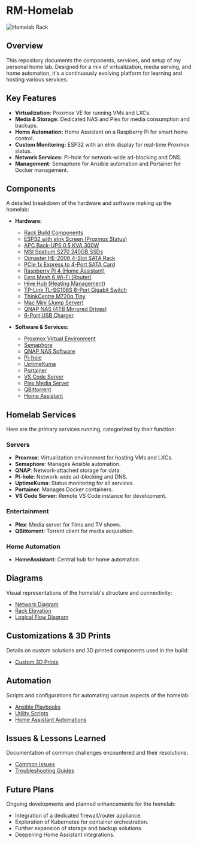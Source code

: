 # RM-Homelab

![Homelab Rack](media/images/tempImagePQJTqr.jpg)

## Overview

This repository documents the components, services, and setup of my personal home lab. Designed for a mix of virtualization, media serving, and home automation, it's a continuously evolving platform for learning and hosting various services.

## Key Features

* **Virtualization:** Proxmox VE for running VMs and LXCs.
* **Media & Storage:** Dedicated NAS and Plex for media consumption and backups.
* **Home Automation:** Home Assistant on a Raspberry Pi for smart home control.
* **Custom Monitoring:** ESP32 with an eInk display for real-time Proxmox status.
* **Network Services:** Pi-hole for network-wide ad-blocking and DNS.
* **Management:** Semaphore for Ansible automation and Portainer for Docker management.

## Components

A detailed breakdown of the hardware and software making up the homelab:

* **Hardware:**
    * [Rack Build Components](components/hardware/rack_components.md)
    * [ESP32 with eInk Screen (Proxmox Status)](components/hardware/esp32_eink.md)
    * [APC Back-UPS 0.5 KVA 300W](components/hardware/apc_ups.md)
    * [MSI Spatium S270 240GB SSDs](components/hardware/msi_spatium_ssd.md)
    * [Oimaster HE-2006 4-Slot SATA Rack](components/hardware/oimaster_he2006.md)
    * [PCIe 1x Express to 4-Port SATA Card](components/hardware/pcie_sata_card.md)
    * [Raspberry Pi 4 (Home Assistant)](components/hardware/raspberry_pi4.md)
    * [Eero Mesh 6 Wi-Fi (Router)](components/hardware/eero_mesh_6.md)
    * [Hive Hub (Heating Management)](components/hardware/hive_hub.md)
    * [TP-Link TL-SG108S 8-Port Gigabit Switch](components/hardware/tp_link_tl_sg108s.md)
    * [ThinkCentre M720q Tiny](components/hardware/thinkcentre_q720m.md)
    * [Mac Mini (Jump Server)](components/hardware/mac_mini_jump.md)
    * [QNAP NAS (4TB Mirrored Drives)](components/hardware/qnap_nas.md)
    * [6-Port USB Charger](components/hardware/usb_charger.md)

* **Software & Services:**
    * [Proxmox Virtual Environment](components/software/proxmox.md)
    * [Semaphore](components/software/semaphore.md)
    * [QNAP NAS Software](components/software/qnap_software.md)
    * [Pi-hole](components/software/pihole.md)
    * [UptimeKuma](components/software/uptimekuma.md)
    * [Portainer](components/software/portainer.md)
    * [VS Code Server](components/software/vscode_server.md)
    * [Plex Media Server](components/software/plex.md)
    * [QBittorrent](components/software/qbittorrent.md)
    * [Home Assistant](components/software/homeassistant.md)

## Homelab Services

Here are the primary services running, categorized by their function:

### Servers
* **Proxmox**: Virtualization environment for hosting VMs and LXCs.
* **Semaphore**: Manages Ansible automation.
* **QNAP**: Network-attached storage for data.
* **Pi-hole**: Network-wide ad-blocking and DNS.
* **UptimeKuma**: Status monitoring for all services.
* **Portainer**: Manages Docker containers.
* **VS Code Server**: Remote VS Code instance for development.

### Entertainment
* **Plex**: Media server for films and TV shows.
* **QBittorrent**: Torrent client for media acquisition.

### Home Automation
* **HomeAssistant**: Central hub for home automation.

## Diagrams

Visual representations of the homelab's structure and connectivity:
* [Network Diagram](diagrams/network_diagram.drawio)
* [Rack Elevation](diagrams/rack_elevation.drawio)
* [Logical Flow Diagram](diagrams/logical_flow.drawio)

## Customizations & 3D Prints

Details on custom solutions and 3D printed components used in the build:
* [Custom 3D Prints](3d_prints/README.md)

## Automation

Scripts and configurations for automating various aspects of the homelab:
* [Ansible Playbooks](automation/ansible/)
* [Utility Scripts](automation/scripts/)
* [Home Assistant Automations](automation/home_assistant_automations/)

## Issues & Lessons Learned

Documentation of common challenges encountered and their resolutions:
* [Common Issues](issues/common_issues.md)
* [Troubleshooting Guides](issues/troubleshooting_guides.md)

## Future Plans

Ongoing developments and planned enhancements for the homelab:
* Integration of a dedicated firewall/router appliance.
* Exploration of Kubernetes for container orchestration.
* Further expansion of storage and backup solutions.
* Deepening Home Assistant integrations.
